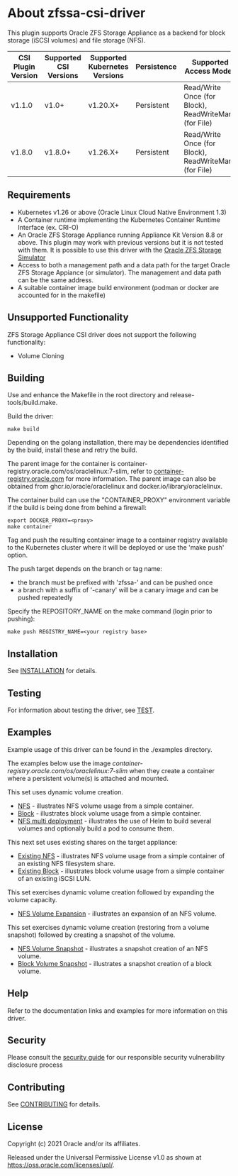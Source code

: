# About zfssa-csi-driver 

This plugin supports Oracle ZFS Storage Appliance
as a backend for block storage (iSCSI volumes) and file storage (NFS).

| CSI Plugin Version | Supported CSI Versions | Supported Kubernetes Versions | Persistence | Supported Access Modes | Dynamic Provisioning | Raw Block Support |
|--------------------|------------------------|-------------------------------| --- | --- | --- | --- |
| v1.1.0             | v1.0+                  | v1.20.X+                      | Persistent | Read/Write Once (for Block), ReadWriteMany (for File) | Yes | Yes |
| v1.8.0             | v1.8.0+                | v1.26.X+                      | Persistent | Read/Write Once (for Block), ReadWriteMany (for File) | Yes | Yes |

## Requirements

* Kubernetes v1.26 or above (Oracle Linux Cloud Native Environment 1.3)
* A Container runtime implementing the Kubernetes Container Runtime Interface (ex. CRI-O)
* An Oracle ZFS Storage Appliance running Appliance Kit Version 8.8 or above. This plugin may work with previous 
  versions but it is not tested with them. It is possible to use this 
  driver with the [Oracle ZFS Storage Simulator](https://www.oracle.com/downloads/server-storage/sun-unified-storage-sun-simulator-downloads.html)
* Access to both a management path and a data path for the target Oracle 
  ZFS Storage Appiance (or simulator). The management and data path 
  can be the same address.
* A suitable container image build environment (podman or docker are accounted
  for in the makefile)

## Unsupported Functionality
ZFS Storage Appliance CSI driver does not support the following functionality:
* Volume Cloning

## Building

Use and enhance the Makefile in the root directory and release-tools/build.make.

Build the driver:
```
make build
```
Depending on the golang installation, there may be dependencies identified by the build, install
these and retry the build.

The parent image for the container is container-registry.oracle.com/os/oraclelinux:7-slim, refer
to [container-registry.oracle.com](https://container-registry.oracle.com/) for more information.
The parent image can also be obtained from ghcr.io/oracle/oraclelinux and docker.io/library/oraclelinux.

The container build can use the "CONTAINER_PROXY" environment variable if the build
is being done from behind a firewall:
```
export DOCKER_PROXY=<proxy>
make container
```
Tag and push the resulting container image to a container registry available to the
Kubernetes cluster where it will be deployed or use the 'make push' option.

The push target depends on the branch or tag name:

* the branch must be prefixed with 'zfssa-' and can be pushed once
* a branch with a suffix of '-canary' will be a canary image and can be pushed
repeatedly

Specify the REPOSITORY_NAME on the make command (login prior to pushing):
```
make push REGISTRY_NAME=<your registry base>
```

## Installation

See [INSTALLATION](./INSTALLATION.md) for details.

## Testing

For information about testing the driver, see [TEST](./TEST.md).

## Examples

Example usage of this driver can be found in the ./examples
directory.

The examples below use the image _container-registry.oracle.com/os/oraclelinux:7-slim_
when they create a container where a persistent volume(s) is attached and mounted.

This set uses dynamic volume creation.
* [NFS](./examples/nfs/README.md) - illustrates NFS volume usage
from a simple container.
* [Block](./examples/block/README.md) - illustrates block volume
usage from a simple container.
* [NFS multi deployment](./examples/nfs-multi) - illustrates the use
of Helm to build several volumes and optionally build a pod to consume them.

This next set uses existing shares on the target appliance:
* [Existing NFS](./examples/nfs-pv/README.md) - illustrates NFS volume usage
from a simple container of an existing NFS filesystem share.
* [Existing Block](./examples/block-pv/README.md) - illustrates block volume
usage from a simple container of an existing iSCSI LUN.

This set exercises dynamic volume creation followed by expanding the volume capacity.
* [NFS Volume Expansion](./examples/nfs-exp/README.md) - illustrates an expansion of an NFS volume.

This set exercises dynamic volume creation (restoring from a volume snapshot) followed by creating a snapshot of the volume.
* [NFS Volume Snapshot](./examples/nfs-vsc/README.md) - illustrates a snapshot creation of an NFS volume.
* [Block Volume Snapshot](./examples/block-vsc/README.md) - illustrates a snapshot creation of a block volume.

## Help

Refer to the documentation links and examples for more information on
this driver.

## Security

Please consult the [security guide](./SECURITY.md) for our responsible security vulnerability disclosure process

## Contributing

See [CONTRIBUTING](./CONTRIBUTING.md) for details.

## License

Copyright (c) 2021 Oracle and/or its affiliates.

Released under the Universal Permissive License v1.0 as shown at
<https://oss.oracle.com/licenses/upl/>.
